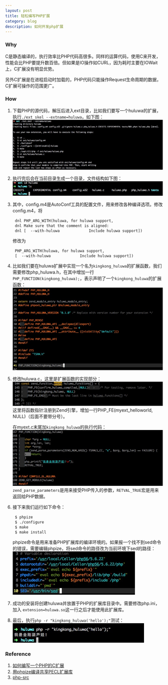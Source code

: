 ```yaml
---
layout: post
title: 轻松编写PHP扩展
category: blog
description: 如何开发php扩展
---
```


### Why
C是静态编译的，执行效率比PHP代码高很多。同样的运算代码，使用C来开发，性能会比PHP要提升数百倍。但如果是IO操作如CURL，因为耗时主要在IOWait上，C扩展没有明显优势。

另外C扩展是在进程启动时加载的，PHP代码只能操作Request生命周期的数据，C扩展可操作的范围更广。

### How 
1. 下载PHP的源代码，解压后进入ext目录，比如我们要写一个huluwa的扩展，执行`./ext_skel --extname=huluwa`，如下图：
![](/images/posts/2017-03-31-轻松编写php扩展/ext_skel.png)

2. 执行完后会在当前目录生成一个目录，文件结构如下图：
![](/images/posts/2017-03-31-轻松编写php扩展/huluwa-file.png)

3. 其中，config.m4是AutoConf工具的配置文件，用来修改各种编译选项。修改config.m4，将

        dnl PHP_ARG_WITH(huluwa, for huluwa support,
        dnl Make sure that the comment is aligned:
        dnl [  --with-huluwa             Include huluwa support])

    修改为

        PHP_ARG_WITH(huluwa, for huluwa support,
        [  --with-huluwa             Include huluwa support])

4. 比如我们要在huluwa扩展中实现一个名为`kingkong_huluwa`的扩展函数，我们需要修改php_huluwa.h，在其中增加一行`PHP_FUNCTION(kingkong_huluwa);`，表示声明了一个`kingkong_huluwa`的扩展函数：
![](/images/posts/2017-03-31-轻松编写php扩展/huluwa_h.png)

5. 修改huluwa.c，这里是扩展函数的实现部分：
![](../images/posts/2017-03-31-轻松编写php扩展/huluwa_c_1.png)
    这里将函数指针注册到Zend引擎，增加一行PHP_FE(myext_helloworld,  NULL)（后面不要带分号）。

    在myext.c末尾加`kingkong_huluwa`的执行代码：
![](/images/posts/2017-03-31-轻松编写php扩展/huluwa_c_2.png)
    `zend_parse_parameters`是用来接受PHP传入的参数，`RETVAL_TRUE`宏是用来返回给PHP数据。
    
6. 接下来我们运行如下命令：

        $ phpize
        $ ./configure
        $ make
        $ make install

    phpize命令是用来准备PHP扩展库的编译环境的。如果报一个找不到sed命令的错误，需要编辑phpize，将sed命令的路径改为当前环境下sed的路径：
![](/images/posts/2017-03-31-轻松编写php扩展/sed.png)

7. 成功的安装将创建huluwa并放置于PHP的扩展库目录中。需要修改php.ini，加入 `extension=huluwa.so`这一行之后才能使用此扩展库。

8. 最后，执行`php -r "kingkong_huluwa('hello');"`测试：
![](/images/posts/2017-03-31-轻松编写php扩展/php_r.png)
    
### Reference
1. [如何编写一个PHP的C扩展](http://rango.swoole.com/archives/152)
2. [用phpize编译共享PECL扩展库](http://php.net/manual/zh/install.pecl.phpize.php)
3. [php-src](https://github.com/php/php-src)
